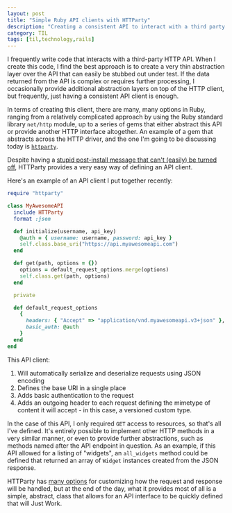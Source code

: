 ```yaml
---
layout: post
title: "Simple Ruby API clients with HTTParty"
description: "Creating a consistent API to interact with a third party is important. HTTParty is great for this."
category: TIL
tags: [til,technology,rails]
---
```


I frequently write code that interacts with a third-party HTTP API. When I create this code, I find the best approach is to create a very thin abstraction layer over the API that can easily be stubbed out under test. If the data returned from the API is complex or requires further processing, I occasionally provide additional abstraction layers on top of the HTTP client, but frequently, just having a consistent API client is enough. 

In terms of creating this client, there are many, many options in Ruby, ranging from a relatively complicated approach by using the Ruby standard library `net/http` module, up to a series of gems that either abstract this API or provide another HTTP interface altogether. An example of a gem that abstracts across the HTTP driver, and the one I'm going to be discussing today is [`httparty`](https://github.com/jnunemaker/httparty). 

Despite having a [stupid post-install message that can't (easily) be turned off](https://github.com/jnunemaker/httparty/blob/6888e5343aaac2dab3aac1afa05615cdec9587f5/httparty.gemspec#L21), HTTParty provides a very easy way of defining an API client. 

Here's an example of an API client I put together recently:

``` ruby
require "httparty"

class MyAwesomeAPI
  include HTTParty
  format :json

  def initialize(username, api_key)
    @auth = { username: username, password: api_key }
    self.class.base_uri("https://api.myawesomeapi.com")
  end

  def get(path, options = {})
    options = default_request_options.merge(options)
    self.class.get(path, options)
  end

  private

  def default_request_options
    { 
      headers: { "Accept" => "application/vnd.myawesomeapi.v3+json" }, 
      basic_auth: @auth 
    }
  end
end
```

This API client:

1. Will automatically serialize and deserialize requests using JSON encoding
2. Defines the base URI in a single place
3. Adds basic authentication to the request
4. Adds an outgoing header to each request defining the mimetype of content it will accept - in this case, a versioned custom type. 

In the case of this API, I only required `GET` access to resources, so that's all I've defined. It's entirely possible to implement other HTTP methods in a very similar manner, or even to provide further abstractions, such as methods named after the API endpoint in question. As an example, if this API allowed for a listing of "widgets", an `all_widgets` method could be defined that returned an array of `Widget` instances created from the JSON response.

HTTParty has [many options](https://www.rubydoc.info/github/jnunemaker/httparty/HTTParty/ClassMethods) for customizing how the request and response will be handled, but at the end of the day, what it provides most of all is a simple, abstract, class that allows for an API interface to be quickly defined that will Just Work.